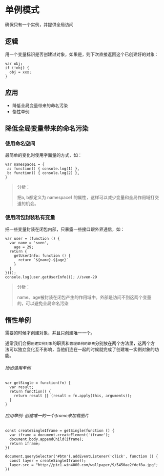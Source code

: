 # 单例模式

确保只有一个实例，并提供全局访问

## 逻辑

用一个变量标识是否创建过对象，如果是，则下次直接返回这个已创建好的对象：

```
var obj;
if (!obj) {
  obj = xxx;
}
```

## 应用

- 降低全局变量带来的命名污染
- 惰性单例

## 降低全局变量带来的命名污染

### 使用命名空间

最简单的变化时使用字面量的方式，如：

```
var namespace1 = {
 a: function() { console.log(1) },
 b: function() { console.log(2) },
}
```
> 分析：
>
> 把a, b都定义为 namespace1 的属性，这样可以减少变量和全局作用域打交道的机会。

### 使用闭包封装私有变量

把一些变量封装在闭包内部，只暴露一些接口跟外界通信，如：

```
var user = (function () {
  var name = 'sven',
    age = 29;
  return {
    getUserInfo: function () {
      return `${name}-${age}`
    }
  }
})();
console.log(user.getUserInfo()); //sven-29
```
> 分析：
>
> name、age被封装在闭包产生的作用域中，外部是访问不到这两个变量的，可以避免全局命名污染

## 惰性单例

需要的时候才创建对象，并且只创建唯一一个。

通常我们会把`创建实例对象`的职责和`管理单例的职责`分别放在两个方法里，这两个方法可以独立变化互不影响，当他们连在一起的时候就完成了创建唯一实例对象的功能。

###### 抽出通用单例

```
var getSingle = function(fn) {
  var result;
  return function() {
    return result || (result = fn.apply(this, arguments));
  }
}
```

###### 应用举例: 创建唯一的一个iframe来加载图片

```
const createSingleIframe = getSingle(function () {
  var iframe = document.createElement('iframe');
  document.body.appendChild(iframe);
  return iframe;
})

document.querySelector('#btn').addEventListener('click', function () {
  const layer = createSingleIframe();
  layer.src = "http://pic1.win4000.com/wallpaper/9/5450ae2fdef8a.jpg";
})
```




